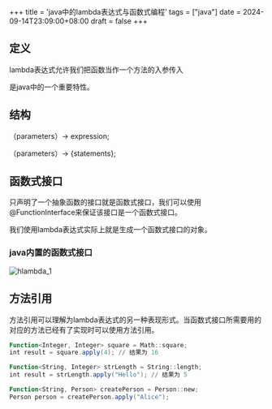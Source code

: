 +++
title = 'java中的lambda表达式与函数式编程'
tags = ["java"]
date = 2024-09-14T23:09:00+08:00
draft = false
+++
## 定义

lambda表达式允许我们把函数当作一个方法的入参传入

是java中的一个重要特性。

## 结构

（parameters）-> expression;

（parameters）-> {statements};

## 函数式接口

只声明了一个抽象函数的接口就是函数式接口，我们可以使用@FunctionInterface来保证该接口是一个函数式接口。

我们使用lambda表达式实际上就是生成一个函数式接口的对象。

### java内置的函数式接口

![hlambda_1](java/lambda_1.png)

## 方法引用

方法引用可以理解为lambda表达式的另一种表现形式。当函数式接口所需要用的对应的方法已经有了实现时可以使用方法引用。

```PowerShell
Function<Integer, Integer> square = Math::square;
int result = square.apply(4); // 结果为 16
```

```PowerShell
Function<String, Integer> strLength = String::length;
int result = strLength.apply("Hello"); // 结果为 5
```

```PowerShell
Function<String, Person> createPerson = Person::new;
Person person = createPerson.apply("Alice");
```

